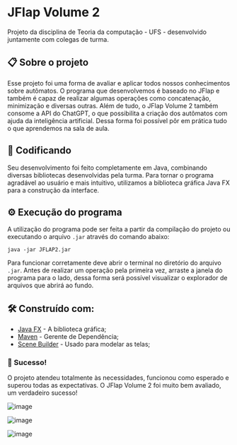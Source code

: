 # JFlap Volume 2

Projeto da disciplina de Teoria da computação - UFS - desenvolvido juntamente com colegas de turma.


## 📋 Sobre o projeto

Esse projeto foi uma forma de avaliar e aplicar todos nossos conhecimentos sobre autômatos. O programa que desenvolvemos é baseado no JFlap e também é capaz de realizar algumas operações como concatenação, minimização e diversas outras. Além de tudo, o JFlap Volume 2 também consome a API do ChatGPT, o que possibilita a criação dos autômatos com ajuda da inteligência artificial.
Dessa forma foi possível pôr em prática tudo o que aprendemos na sala de aula.


## 🔧 Codificando

Seu desenvolvimento foi feito completamente em Java, combinando diversas bibliotecas desenvolvidas pela turma. Para tornar o programa agradável ao usuário e mais intuitivo, utilizamos a biblioteca gráfica Java FX para a construção da interface.


## ⚙️ Execução do programa

A utilização do programa pode ser feita a partir da compilação do projeto ou executando o arquivo <code>.jar</code> através do comando abaixo:
```
java -jar JFLAP2.jar
```
Para funcionar corretamente deve abrir o terminal no diretório do arquivo <code>.jar</code>.
Antes de realizar um operação pela primeira vez, arraste a janela do programa para o lado, dessa forma será possível visualizar o explorador de arquivos que abrirá ao fundo.


## 🛠️ Construído com:

* [Java FX](https://openjfx.io/) - A biblioteca gráfica;
* [Maven](https://maven.apache.org/) - Gerente de Dependência;
* [Scene Builder](https://gluonhq.com/products/scene-builder/) - Usado para modelar as telas;


### 🚀 Sucesso!

O projeto atendeu totalmente às necessidades, funcionou como esperado e superou todas as expectativas. O JFlap Volume 2 foi muito bem avaliado, um verdadeiro sucesso!

![image](https://github.com/K4U4dev/JFlap-vol2/assets/102272784/f5e35775-5998-4d4c-a7d0-c36e25b57012)

![image](https://github.com/K4U4dev/JFlap-vol2/assets/102272784/6597d6fb-f1ad-4266-89d7-450bff0bd8e9)

![image](https://github.com/K4U4dev/JFlap-vol2/assets/102272784/7d82acb1-632f-4a1b-9a6a-3e9d406be6da)


